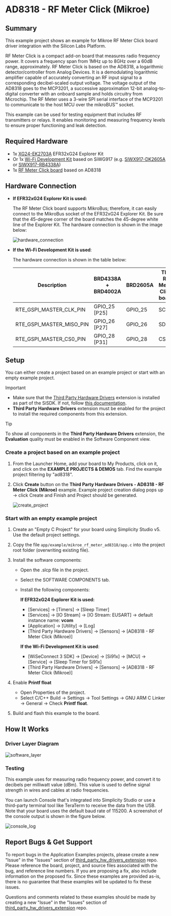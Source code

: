# AD8318 - RF Meter Click (Mikroe) #

## Summary ##

This example project shows an example for Mikroe RF Meter Click board driver integration with the Silicon Labs Platform.

RF Meter Click is a compact add-on board that measures radio frequency power. It covers a frequency span from 1MHz up to 8GHz over a 60dB range, approximately. RF Meter Click is based on the AD8318, a logarithmic detector/controller from Analog Devices. It is a demodulating logarithmic amplifier capable of accurately converting an RF input signal to a corresponding decibel-scaled output voltage. The voltage output of the AD8318 goes to the MCP3201, a successive approximation 12-bit analog-to-digital converter with an onboard sample and holds circuitry from Microchip. The RF Meter uses a 3-wire SPI serial interface of the MCP3201 to communicate to the host MCU over the mikroBUS™ socket.

This example can be used for testing equipment that includes RF transmitters or relays. It enables monitoring and measuring frequency levels to ensure proper functioning and leak detection.

## Required Hardware ##

- 1x [XG24-EK2703A](https://www.silabs.com/development-tools/wireless/efr32xg24-explorer-kit) EFR32xG24 Explorer Kit
- Or 1x [Wi-Fi Development Kit](https://www.silabs.com/development-tools/wireless/wi-fi) based on SiWG917 (e.g. [SIWX917-DK2605A](https://www.silabs.com/development-tools/wireless/wi-fi/siwx917-dk2605a-wifi-6-bluetooth-le-soc-dev-kit) or [SIWX917-RB4338A](https://www.silabs.com/development-tools/wireless/wi-fi/siwx917-rb4338a-wifi-6-bluetooth-le-soc-radio-board))
- 1x [RF Meter Click board](https://www.mikroe.com/rf-meter-click-click) based on AD8318

## Hardware Connection ##

- **If EFR32xG24 Explorer Kit is used:**

  The RF Meter Click board supports MikroBus; therefore, it can easily connect to the MikroBus socket of the EFR32xG24 Explorer Kit. Be sure that the 45-degree corner of the board matches the 45-degree white line of the Explorer Kit. The hardware connection is shown in the image below:

  ![hardware_connection](image/hardware_connection.png)

- **If the Wi-Fi Development Kit is used**:

  The hardware connection is shown in the table below:

  | Description  | BRD4338A + BRD4002A | BRD2605A    | The RF Meter Click board   |
  | -------------| ------------- | ----------------- | ---------------------------|
  | RTE_GSPI_MASTER_CLK_PIN  | GPIO_25 [P25]      | GPIO_25    | SCK              |
  | RTE_GSPI_MASTER_MISO_PIN | GPIO_26 [P27]      | GPIO_26    | SDO              |
  | RTE_GSPI_MASTER_CS0_PIN  | GPIO_28 [P31]      | GPIO_28    | CS               |

## Setup ##

You can either create a project based on an example project or start with an empty example project.

> [!IMPORTANT]
> - Make sure that the [Third Party Hardware Drivers](https://github.com/SiliconLabsSoftware/third_party_hw_drivers_extension) extension is installed as part of the SiSDK. If not, follow [this documentation](https://github.com/SiliconLabsSoftware/third_party_hw_drivers_extension/blob/master/README.md#how-to-add-to-simplicity-studio-ide).
> - **Third Party Hardware Drivers** extension must be enabled for the project to install the required components from this extension.

> [!TIP]
> To show all components in the **Third Party Hardware Drivers** extension, the **Evaluation** quality must be enabled in the Software Component view.

### Create a project based on an example project ###

1. From the Launcher Home, add your board to My Products, click on it, and click on the **EXAMPLE PROJECTS & DEMOS** tab. Find the example project filtering by "ad8318".

2. Click **Create** button on the **Third Party Hardware Drivers - AD8318 - RF Meter Click (Mikroe)** example. Example project creation dialog pops up -> click Create and Finish and Project should be generated.

    ![create_project](image/create_example.png)

### Start with an empty example project ###

1. Create an "Empty C Project" for your board using Simplicity Studio v5. Use the default project settings.

2. Copy the file `app/example/mikroe_rf_meter_ad8318/app.c` into the project root folder (overwriting existing file).

3. Install the software components:

    - Open the .slcp file in the project.

    - Select the SOFTWARE COMPONENTS tab.

    - Install the following components:

        **If EFR32xG24 Explorer Kit is used:**

        - [Services] → [Timers] → [Sleep Timer]
        - [Services] → [IO Stream] → [IO Stream: EUSART] → default instance name: **vcom**
        - [Application] → [Utility] → [Log]
        - [Third Party Hardware Drivers] → [Sensors] → [AD8318 - RF Meter Click (Mikroe)]

        **If the Wi-Fi Development Kit is used**:

        - [WiSeConnect 3 SDK] → [Device] → [Si91x] → [MCU] → [Service] → [Sleep Timer for Si91x]
        - [Third Party Hardware Drivers] → [Sensors] → [AD8318 - RF Meter Click (Mikroe)]

4. Enable **Printf float**

   - Open Properties of the project.
   - Select C/C++ Build → Settings → Tool Settings → GNU ARM C Linker → General → Check **Printf float**.

5. Build and flash this example to the board.

## How It Works ##

### Driver Layer Diagram ###

![software_layer](image/software_layer.png)

### Testing ###

This example uses for measuring radio frequency power, and convert it to decibels per milliwatt value (dBm). This value is used to define signal strength in wires and cables at radio frequencies.

You can launch Console that's integrated into Simplicity Studio or use a third-party terminal tool like TeraTerm to receive the data from the USB. Note that your board uses the default baud rate of 115200. A screenshot of the console output is shown in the figure below.

![console_log](image/console_log.png)

## Report Bugs & Get Support ##

To report bugs in the Application Examples projects, please create a new "Issue" in the "Issues" section of [third_party_hw_drivers_extension](https://github.com/SiliconLabsSoftware/third_party_hw_drivers_extension) repo. Please reference the board, project, and source files associated with the bug, and reference line numbers. If you are proposing a fix, also include information on the proposed fix. Since these examples are provided as-is, there is no guarantee that these examples will be updated to fix these issues.

Questions and comments related to these examples should be made by creating a new "Issue" in the "Issues" section of [third_party_hw_drivers_extension](https://github.com/SiliconLabsSoftware/third_party_hw_drivers_extension) repo.
